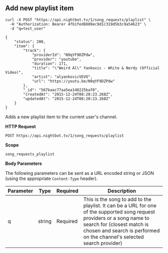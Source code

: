 ## Add new playlist item

```cURL
curl -X POST "https://api.nightbot.tv/1/song_requests/playlist" \
  -H "Authorization: Bearer 4fb1fed8889ec9d1c319d5b3c9a54b23" \
  -d "q=test_user"

{
    "status": 200,
    "item": {
        "track": {
            "providerId": "N9qYF9DZPdw",
            "provider": "youtube",
            "duration": 171,
            "title": "\"Weird Al\" Yankovic - White & Nerdy (Official Video)",
            "artist": "alyankovicVEVO",
            "url": "https://youtu.be/N9qYF9DZPdw"
        },
        "_id": "567baac77aa5ea140225baf0",
        "createdAt": "2015-12-24T08:20:23.268Z",
        "updatedAt": "2015-12-24T08:20:23.268Z"
    }
}
```

Adds a new playlist item to the current user's channel.

**HTTP Request**

`POST https://api.nightbot.tv/1/song_requests/playlist`

**Scope**

`song_requests_playlist`

**Body Parameters**

The following parameters can be sent as a URL encoded string or JSON (using the appropriate `Content-Type` header).

<table>
	<thead>
		<tr>
			<th>Parameter</th>
			<th>Type</th>
			<th>Required</th>
			<th>Description</th>
		</tr>
	</thead>
	<tbody>
		<tr>
			<td>q</td>
			<td>string</td>
			<td>Required</td>
			<td>This is the song to add to the playlist. It can be a URL for one of the supported song request providers or a song name to search for (closest match is chosen and search is performed on the channel's selected search provider)</td>
		</tr>
	</tbody>
</table>
